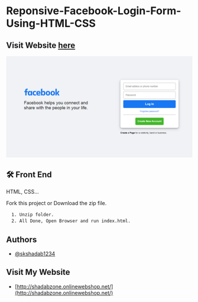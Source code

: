 # Reponsive-Facebook-Login-Form-Using-HTML-CSS

## Visit Website [here](https://skshadab1234.github.io/Reponsive-Facebook-Login-Form-Using-HTML-CSS/)

![Home Page](https://github.com/skshadab1234/Reponsive-Facebook-Login-Form-Using-HTML-CSS/blob/main/fb.png)


## 🛠 Front End
HTML, CSS...

Fork this project or Download the zip file.

```bash
  1. Unzip folder.
  2. All Done, Open Browser and run index.html.
```
    
## Authors

- [@skshadab1234](https://github.com/skshadab1234/)


## Visit My Website

- [http://shadabzone.onlinewebshop.net/](http://shadabzone.onlinewebshop.net/)


